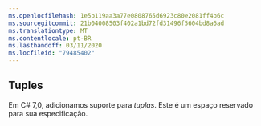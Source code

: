 ```yaml
---
ms.openlocfilehash: 1e5b119aa3a77e0808765d6923c80e2081ff4b6c
ms.sourcegitcommit: 21b04008503f402a1bd72fd31496f5604bd8a6ad
ms.translationtype: MT
ms.contentlocale: pt-BR
ms.lasthandoff: 03/11/2020
ms.locfileid: "79485402"
---
```

## <a name="tuples"></a>Tuples

Em C# 7,0, adicionamos suporte para *tuplas*.  Este é um espaço reservado para sua especificação.
